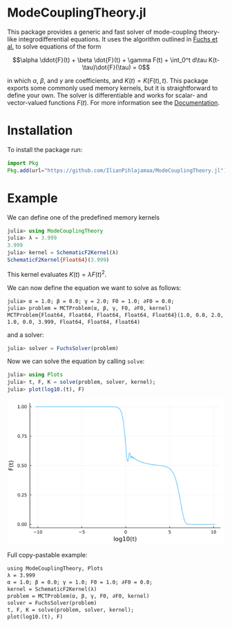 # ModeCouplingTheory.jl

This package provides a generic and fast solver of mode-coupling theory-like integrodifferential equations. It uses the algorithm outlined in [Fuchs et al.](https://iopscience.iop.org/article/10.1088/0953-8984/3/26/022/meta) to solve equations of the form

$$\alpha \ddot{F}(t) + \beta \dot{F}(t) + \gamma F(t) + \int_0^t d\tau K(t-\tau)\dot{F}(\tau) = 0$$

in which $\alpha$, $\beta$, and $\gamma$ are coefficients, and $K(t) = K(F(t), t)$. This package exports some commonly used memory kernels, but it is straightforward to define your own. The solver is differentiable and works for scalar- and vector-valued functions $F(t)$. For more information see the [Documentation](https://IlianPihlajamaa.github.io/ModeCouplingTheory.jl/dev).

# Installation

To install the package run:

```julia
import Pkg
Pkg.add(url="https://github.com/IlianPihlajamaa/ModeCouplingTheory.jl")
```

# Example

We can define one of the predefined memory kernels 

```julia
julia> using ModeCouplingTheory
julia> λ = 3.999
3.999
julia> kernel = SchematicF2Kernel(λ)
SchematicF2Kernel{Float64}(3.999)
```
This kernel evaluates $K(t)=\lambda F(t)^2$.

We can now define the equation we want to solve as follows:

```
julia> α = 1.0; β = 0.0; γ = 2.0; F0 = 1.0; ∂F0 = 0.0;
julia> problem = MCTProblem(α, β, γ, F0, ∂F0, kernel)
MCTProblem{Float64, Float64, Float64, Float64, Float64}(1.0, 0.0, 2.0, 1.0, 0.0, 3.999, Float64, Float64, Float64)
```
and a solver:

```julia
julia> solver = FuchsSolver(problem)
```

Now we can solve the equation by calling `solve`:

```julia
julia> using Plots
julia> t, F, K = solve(problem, solver, kernel);
julia> plot(log10.(t), F)
```
![image](images/readmefig.png)

Full copy-pastable example:

```
using ModeCouplingTheory, Plots
λ = 3.999
α = 1.0; β = 0.0; γ = 1.0; F0 = 1.0; ∂F0 = 0.0;
kernel = SchematicF2Kernel(λ)
problem = MCTProblem(α, β, γ, F0, ∂F0, kernel)
solver = FuchsSolver(problem)
t, F, K = solve(problem, solver, kernel);
plot(log10.(t), F)
```

